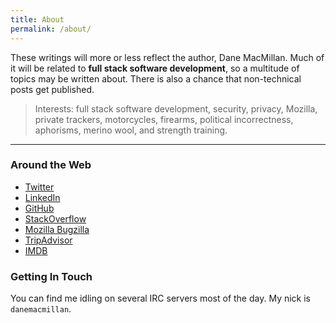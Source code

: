 ```yaml
---
title: About
permalink: /about/
---
```


These writings  will more or less reflect the author, Dane MacMillan. Much of it will be related to **full stack software development**, so a multitude of topics may be written about. There is also a chance that non-technical posts get published.

> Interests: full stack software development, security, privacy, Mozilla, private trackers, motorcycles, firearms, political incorrectness, aphorisms, merino wool, and strength training.

--- 

### Around the Web

- [Twitter](https://twitter.com/dane_macmillan)
- [LinkedIn](http://ca.linkedin.com/in/danemacmillan)
- [GitHub](https://github.com/danemacmillan)
- [StackOverflow](https://stackoverflow.com/users/2973534/danemacmillan)
- [Mozilla Bugzilla](https://bugzilla.mozilla.org/user_profile?user_id=471851)
- [TripAdvisor](http://www.tripadvisor.ca/members/danemacmillan)
- [IMDB](http://www.imdb.com/user/ur25031098/)

### Getting In Touch

You can find me idling on several IRC servers most of the day. My nick is `danemacmillan`.
